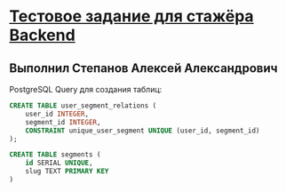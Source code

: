 # [Тестовое задание для стажёра Backend](https://github.com/avito-tech/backend-trainee-assignment-2023)

## Выполнил Степанов Алексей Александрович

PostgreSQL Query для создания таблиц:
```sql
CREATE TABLE user_segment_relations (
    user_id INTEGER,
    segment_id INTEGER,
    CONSTRAINT unique_user_segment UNIQUE (user_id, segment_id)
);

CREATE TABLE segments (
	id SERIAL UNIQUE,
	slug TEXT PRIMARY KEY
)
```